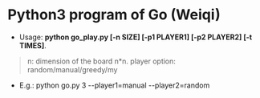 # Python3 program of Go (Weiqi)
* Usage: **python go_play.py [-n SIZE] [-p1 PLAYER1] [-p2 PLAYER2] [-t TIMES]**. 
> n: dimension of the board n*n.
> player option: random/manual/greedy/my
* E.g.: python go.py 3 --player1=manual --player2=random
